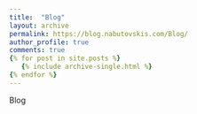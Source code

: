 ```yaml
---
title:  "Blog"
layout: archive
permalink: https://blog.nabutovskis.com/Blog/
author_profile: true
comments: true
{% for post in site.posts %}
   {% include archive-single.html %}
{% endfor %}   
---
```

Blog